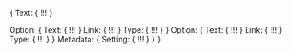 {
Text: { !!! }

 Option: {
	Text: { !!! }
	Link: { !!! }
	Type: { !!! }
}
Option:
{
	Text: { !!! }
	Link: { !!! }
	Type: { !!! }
}
Metadata:
{
	Setting: { !!! }
}
}
